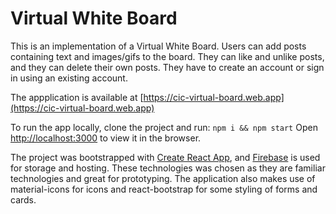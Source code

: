 # Virtual White Board

This is an implementation of a Virtual White Board. Users can add posts containing text and images/gifs to the board. They can like and unlike posts, and they can delete their own posts. They have to create an account or sign in using an existing account. 

The appplication is available at [https://cic-virtual-board.web.app](https://cic-virtual-board.web.app)

To run the app locally, clone the project and run: `npm i && npm start`
Open [http://localhost:3000](http://localhost:3000) to view it in the browser.

The project was bootstrapped with [Create React App](https://github.com/facebook/create-react-app), and [Firebase](https://firebase.google.com/) is used for storage and hosting. These technologies was chosen as they are familiar technologies and great for prototyping. The application also makes use of material-icons for icons and react-bootstrap for some styling of forms and cards. 